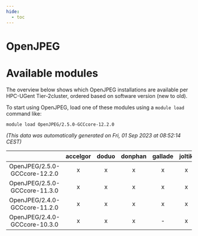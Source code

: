 ```yaml
---
hide:
  - toc
---
```


OpenJPEG
========

# Available modules


The overview below shows which OpenJPEG installations are available per HPC-UGent Tier-2cluster, ordered based on software version (new to old).

To start using OpenJPEG, load one of these modules using a `module load` command like:

```shell
module load OpenJPEG/2.5.0-GCCcore-12.2.0
```

*(This data was automatically generated on Fri, 01 Sep 2023 at 08:52:14 CEST)*  

| |accelgor|doduo|donphan|gallade|joltik|skitty|swalot|victini|
| :---: | :---: | :---: | :---: | :---: | :---: | :---: | :---: | :---: |
|OpenJPEG/2.5.0-GCCcore-12.2.0|x|x|x|x|x|x|x|x|
|OpenJPEG/2.5.0-GCCcore-11.3.0|x|x|x|x|x|x|x|x|
|OpenJPEG/2.4.0-GCCcore-11.2.0|x|x|x|x|x|x|x|x|
|OpenJPEG/2.4.0-GCCcore-10.3.0|x|x|x|-|x|x|x|x|
